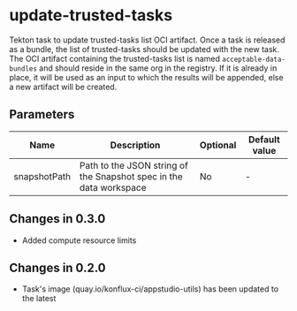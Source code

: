 # update-trusted-tasks
Tekton task to update trusted-tasks list OCI artifact.
Once a task is released as a bundle, the list of trusted-tasks should be 
updated with the new task.
The OCI artifact containing the trusted-tasks list is named `acceptable-data-bundles` and should reside in the same org in the registry.
If it is already in place, it will be used as an input to which the results will be appended, else a new artifact will be created.

## Parameters

| Name       | Description                                                             | Optional | Default value |
|------------|-------------------------------------------------------------------------|----------|---------------|
| snapshotPath   | Path to the JSON string of the Snapshot spec in the data workspace | No       | -             |

## Changes in 0.3.0
* Added compute resource limits

## Changes in 0.2.0
* Task's image (quay.io/konflux-ci/appstudio-utils) has been updated to the latest
